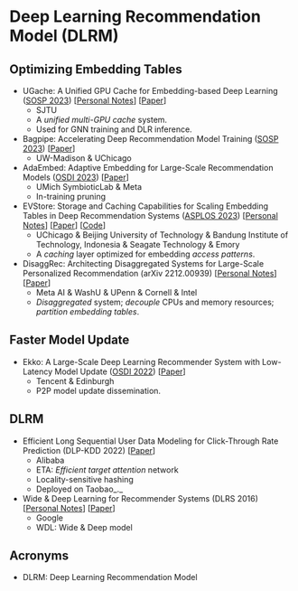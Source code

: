 # Deep Learning Recommendation Model (DLRM)

## Optimizing Embedding Tables

* UGache: A Unified GPU Cache for Embedding-based Deep Learning ([SOSP 2023](../../reading-notes/conference/sosp-2023/)) \[[Personal Notes](../../reading-notes/conference/sosp-2023/ugache-a-unified-gpu-cache-for-embedding-based-deep-learning.md)] \[[Paper](https://dl.acm.org/doi/10.1145/3600006.3613169)]
  * SJTU
  * A _unified multi-GPU cache_ system.
  * Used for GNN training and DLR inference.
* Bagpipe: Accelerating Deep Recommendation Model Training ([SOSP 2023](../../reading-notes/conference/sosp-2023/)) \[[Paper](https://dl.acm.org/doi/abs/10.1145/3600006.3613142)]
  * UW-Madison & UChicago
* AdaEmbed: Adaptive Embedding for Large-Scale Recommendation Models ([OSDI 2023](../../reading-notes/conference/osdi-2023.md)) \[[Paper](https://www.usenix.org/conference/osdi23/presentation/lai)]
  * UMich SymbioticLab & Meta
  * In-training pruning
* EVStore: Storage and Caching Capabilities for Scaling Embedding Tables in Deep Recommendation Systems ([ASPLOS 2023](../../reading-notes/conference/asplos-2023/)) \[[Personal Notes](../../reading-notes/conference/asplos-2023/evstore.md)] \[[Paper](https://dl.acm.org/doi/10.1145/3575693.3575718)] \[[Code](https://github.com/ucare-uchicago/ev-store-dlrm)]
  * UChicago & Beijing University of Technology & Bandung Institute of Technology, Indonesia & Seagate Technology & Emory
  * A _caching_ layer optimized for embedding _access patterns_.
* DisaggRec: Architecting Disaggregated Systems for Large-Scale Personalized Recommendation (arXiv 2212.00939) \[[Personal Notes](broken-reference)] \[[Paper](https://arxiv.org/abs/2212.00939)]
  * Meta AI & WashU & UPenn & Cornell & Intel
  * _Disaggregated_ system; _decouple_ CPUs and memory resources; _partition embedding tables_.

## Faster Model Update

* Ekko: A Large-Scale Deep Learning Recommender System with Low-Latency Model Update ([OSDI 2022](../../reading-notes/conference/osdi-2022/)) \[[Paper](https://www.usenix.org/conference/osdi22/presentation/sima)]
  * Tencent & Edinburgh
  * P2P model update dissemination.

## DLRM

* Efficient Long Sequential User Data Modeling for Click-Through Rate Prediction (DLP-KDD 2022) \[[Paper](https://arxiv.org/abs/2209.12212)]
  * Alibaba
  * ETA: _Efficient target attention_ network
  * Locality-sensitive hashing
  * Deployed on Taobao_._
* Wide & Deep Learning for Recommender Systems (DLRS 2016) \[[Personal Notes](../../reading-notes/miscellaneous/arxiv/2016/wide-and-deep-learning-for-recommender-systems.md)] \[[Paper](https://dl.acm.org/doi/10.1145/2988450.2988454)]
  * Google
  * WDL: Wide & Deep model

## Acronyms

* DLRM: Deep Learning Recommendation Model
